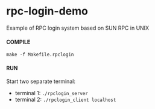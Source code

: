 # rpc-login-demo
Example of RPC login system based on SUN RPC in UNIX

#### COMPILE
`make -f Makefile.rpclogin`

#### RUN
Start two separate terminal:

* terminal 1:  `./rpclogin_server`
* terminal 2:  `./rpclogin_client localhost`
  
